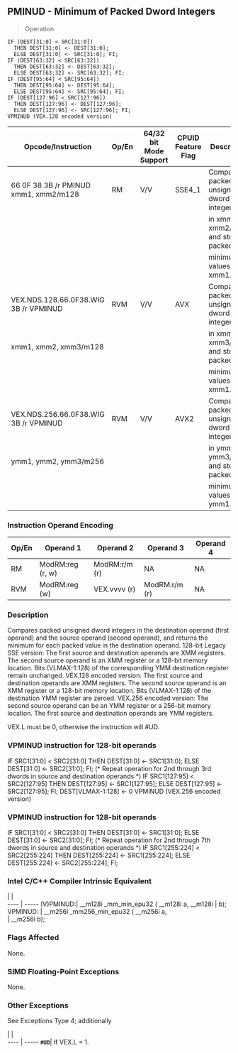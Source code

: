 ## PMINUD  -  Minimum of Packed Dword Integers

> Operation

``` slim
IF (DEST[31:0] < SRC[31:0])
  THEN DEST[31:0] <- DEST[31:0];
  ELSE DEST[31:0] <- SRC[31:0]; FI;
IF (DEST[63:32] < SRC[63:32])
  THEN DEST[63:32] <- DEST[63:32];
  ELSE DEST[63:32] <- SRC[63:32]; FI;
IF (DEST[95:64] < SRC[95:64])
  THEN DEST[95:64] <- DEST[95:64];
  ELSE DEST[95:64] <- SRC[95:64]; FI;
IF (DEST[127:96] < SRC[127:96])
  THEN DEST[127:96] <- DEST[127:96];
  ELSE DEST[127:96] <- SRC[127:96]; FI;
VPMINUD (VEX.128 encoded version)
```

 Opcode/Instruction                   | Op/En| 64/32 bit Mode Support| CPUID Feature Flag| Description                           
 ---  | --- | --- | --- | ---
 66 0F 38 3B /r PMINUD xmm1, xmm2/m128| RM   | V/V                   | SSE4_1            | Compare packed unsigned dword integers
                                      |      |                       |                   | in xmm1 and xmm2/m128 and store packed
                                      |      |                       |                   | minimum values in xmm1.               
 VEX.NDS.128.66.0F38.WIG 3B /r VPMINUD| RVM  | V/V                   | AVX               | Compare packed unsigned dword integers
 xmm1, xmm2, xmm3/m128                |      |                       |                   | in xmm2 and xmm3/m128 and store packed
                                      |      |                       |                   | minimum values in xmm1.               
 VEX.NDS.256.66.0F38.WIG 3B /r VPMINUD| RVM  | V/V                   | AVX2              | Compare packed unsigned dword integers
 ymm1, ymm2, ymm3/m256                |      |                       |                   | in ymm2 and ymm3/m256 and store packed
                                      |      |                       |                   | minimum values in ymm1.               

### Instruction Operand Encoding
 Op/En| Operand 1       | Operand 2    | Operand 3    | Operand 4
 ---  | --- | --- | --- | ---
 RM   | ModRM:reg (r, w)| ModRM:r/m (r)| NA           | NA       
 RVM  | ModRM:reg (w)   | VEX.vvvv (r) | ModRM:r/m (r)| NA       

### Description
Compares packed unsigned dword integers in the destination operand (first operand)
and the source operand (second operand), and returns the minimum for each packed
value in the destination operand. 128-bit Legacy SSE version: The first source
and destination operands are XMM registers. The second source operand is an
XMM register or a 128-bit memory location. Bits (VLMAX-1:128) of the corresponding
YMM destination register remain unchanged. VEX.128 encoded version: The first
source and destination operands are XMM registers. The second source operand
is an XMM register or a 128-bit memory location. Bits (VLMAX-1:128) of the destination
YMM register are zeroed. VEX.256 encoded version: The second source operand
can be an YMM register or a 256-bit memory location. The first source and destination
operands are YMM registers.

<aside class="notification">
VEX.L must be 0, otherwise the instruction will #UD.
</aside>



### VPMINUD instruction for 128-bit operands
  IF SRC1[31:0] < SRC2[31:0] THEN
     DEST[31:0] <- SRC1[31:0];
  ELSE
     DEST[31:0] <- SRC2[31:0]; FI;
  (\* Repeat operation for 2nd through 3rd dwords in source and destination operands \*)
  IF SRC1[127:95] < SRC2[127:95] THEN
     DEST[127:95] <- SRC1[127:95];
  ELSE
     DEST[127:95] <- SRC2[127:95]; FI;
DEST[VLMAX-1:128] <- 0
VPMINUD (VEX.256 encoded version)
### VPMINUD instruction for 128-bit operands
  IF SRC1[31:0] < SRC2[31:0] THEN
     DEST[31:0] <- SRC1[31:0];
  ELSE
     DEST[31:0] <- SRC2[31:0]; FI;
  (\* Repeat operation for 2nd through 7th dwords in source and destination operands \*)
  IF SRC1[255:224] < SRC2[255:224] THEN
     DEST[255:224] <- SRC1[255:224];
  ELSE
     DEST[255:224] <- SRC2[255:224]; FI;

### Intel C/C++ Compiler Intrinsic Equivalent
   | |  
---- | -----
 (V)PMINUD:| __m128i _mm_min_epu32 ( __m128i a, __m128i
           | b);                                       
 VPMINUD:  | __m256i _mm256_min_epu32 ( __m256i a,     
           | __m256i b);                               

### Flags Affected
None.


### SIMD Floating-Point Exceptions
None.


### Other Exceptions
See Exceptions Type 4; additionally

   | |  
---- | -----
 **``#UD``**| If VEX.L = 1.
